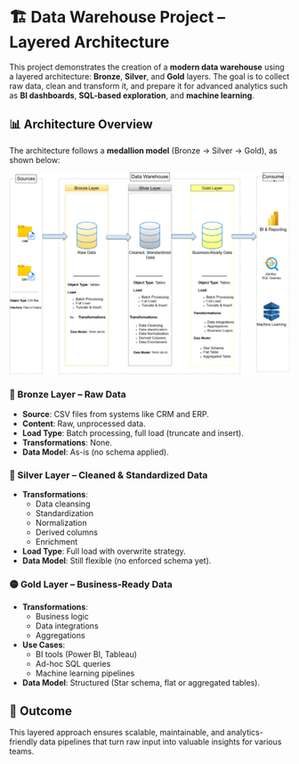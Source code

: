 # 🏗️ Data Warehouse Project – Layered Architecture

This project demonstrates the creation of a **modern data warehouse** using a layered architecture: **Bronze**, **Silver**, and **Gold** layers. The goal is to collect raw data, clean and transform it, and prepare it for advanced analytics such as **BI dashboards**, **SQL-based exploration**, and **machine learning**.

## 📊 Architecture Overview

The architecture follows a **medallion model** (Bronze → Silver → Gold), as shown below:

![Data Warehouse Architecture](Architecture/DWH.png)

### 🔶 Bronze Layer – Raw Data
- **Source**: CSV files from systems like CRM and ERP.
- **Content**: Raw, unprocessed data.
- **Load Type**: Batch processing, full load (truncate and insert).
- **Transformations**: None.
- **Data Model**: As-is (no schema applied).

### 🔘 Silver Layer – Cleaned & Standardized Data
- **Transformations**:
  - Data cleansing
  - Standardization
  - Normalization
  - Derived columns
  - Enrichment
- **Load Type**: Full load with overwrite strategy.
- **Data Model**: Still flexible (no enforced schema yet).

### 🟡 Gold Layer – Business-Ready Data
- **Transformations**:
  - Business logic
  - Data integrations
  - Aggregations
- **Use Cases**:
  - BI tools (Power BI, Tableau)
  - Ad-hoc SQL queries
  - Machine learning pipelines
- **Data Model**: Structured (Star schema, flat or aggregated tables).

## 🚀 Outcome
This layered approach ensures scalable, maintainable, and analytics-friendly data pipelines that turn raw input into valuable insights for various teams.


